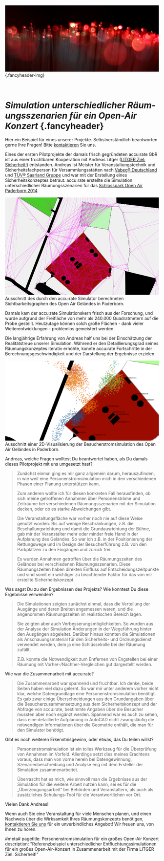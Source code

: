![](/img/accurate-bild-start.jpg) {.fancyheader-img}
# <br /> *Simulation unter&shy;schied&shy;licher Räum&shy;ungs&shy;szenarien für ein Open-Air Konzert* {.fancyheader}

Hier ein Beispiel für eines unserer Projekte.
Selbstverständlich beantworten gerne Ihre Fragen!
Bitte [kontaktieren](kontakt) Sie uns.

Eines der ersten Pilotprojekte der damals frisch gegründeten accu:rate GbR ist aus einer fruchtbaren Kooperation mit Andreas Litger ([LITGER Ziel: Sicherheit!](http://www.litger.de/)) entstanden.
Andreas ist Meister für Veranstaltungstechnik und Sicherheitsfachperson für Versammlungsstätten nach [Vabeg® Deutschland](http://www.vabeg.com/) und [TÜV® Saarland Gruppe](http://www.tuev-saar.net/) und war mit der Erstellung eines Sicherheitskonzeptes betraut.
accu:rate erstellte die Simulation unterschiedlicher Räumungsszenarien für das [Schlosspark Open Air Paderborn 2014](http://www.schlosspark-open-air-paderborn.de/).

![Ausschnitt des durch den accu:rate Simulator berechneten Sichtbarkeitsgraphen des Open Air Geländes in Paderborn](/img/referenzen/nena-graph.png)
Ausschnitt des durch den accu:rate Simulator berechneten Sichtbarkeitsgraphen des Open Air Geländes in Paderborn.

Damals kam der accu:rate Simulationskern frisch aus der Forschung, und wurde aufgrund der Freifläche von mehr als 240.000 Quadratmetern auf die Probe gestellt.
Heutzutage können solch große Flächen - dank vieler Weiterentwicklungen - problemlos gemeistert werden.

Die langjährige Erfahrung von Andreas half uns bei der Einschätzung der Realitätstreue unserer Simulation.
Während er den Detaillierungsgrad seines Räumungskonzeptes iterativ erhöhte, konnte accu:rate Fortschritte in der Berechnungsgeschwindigkeit und der Darstellung der Ergebnisse erzielen.

![Ausschnitt einer 2D-Visualisierung der Besucherstromsimulation des Open Air Geländes in Paderborn](/img/referenzen/nena-screenshot.png)
Ausschnitt einer 2D-Visualisierung der Besucherstromsimulation des Open Air Geländes in Paderborn.


Andreas, welche Fragen wolltest Du beantwortet haben, als Du damals
dieses Pilotprojekt mit uns umgesetzt hast?	

> Zunächst einmal ging es mir ganz allgemein darum, herauszufinden, in wie weit eine Personenstromsimulation mich in den verschiedenen Phasen einer Planung unterstützen kann.	
> 
> Zum anderen wollte ich für diesen konkreten Fall herausfinden, ob sich meine getroffenen Annahmen über Personenströme und Zeiträume bei verschiedenen Räumungsszenarien mit der Simulation decken, oder ob es starke Abweichungen gibt. 	
> 
> Die Veranstaltungsfläche war vorher noch nie auf diese Weise genutzt worden.
> Bis auf wenige Beschränkungen, z.B. die Beschallungsrichtung und damit die Grundausrichtung der Bühne, gab mir der Veranstalter mehr oder minder freie Hand in der Aufplanung des Geländes.
> So war ich z.B. in der Positionierung der Rettungswege und im Design der Besucherführung z.B. von den Parkplätzen zu den Eingängen und zurück frei.	
> 
> Es wurden Annahmen getroffen über die Räumungszeiten des Geländes bei verschiedenen Räumungsszenarien.
> Diese Räumungszeiten haben direkten Einfluss auf Entscheidungszeitpunkte und sind somit ein wichtiger zu beachtender Faktor für das von mir erstellte Sicherheitskonzept.	


Was sagst Du zu den Ergebnissen des Projekts?
Wie konntest Du diese Ergebnisse verwenden?	

> Die Simulationen zeigten zunächst einmal, dass die Verteilung der Ausgänge und deren Breiten angemessen waren, und die angenommen Räumungszeiten im realistischen Bereich lagen.	
>
> Sie zeigten aber auch Verbesserungsmöglichkeiten.
> So wurden aus der Analyse der Simulation Änderungen in der Wegeführung hinter den Ausgängen abgeleitet.
> Darüber hinaus konnten die Simulationen als Anschauungsmaterial für den Sicherheits- und Ordnungsdienst verwendet werden, dem ja eine Schlüsselrolle bei der Räumung zufällt.	
> 
> Z.B. konnte die Notwendigkeit zum Entfernen von Engstellen bei einer Räumung mit Vorher-/Nachher-Vergleichen gut dargestellt werden.	


Wie war die Zusammenarbeit mit accu:rate?	

> Die Zusammenarbeit war spannend und fruchtbar.
> Ich denke, beide Seiten haben viel dazu gelernt.
> So war mir unter anderem vorher nicht klar, welche Datengrundlage eine Personenstromsimulation benötigt.
> Es gab zwar einige Überschneidungen aus den Grundangaben über die Besucherzusammensetzung aus dem Sicherheitskonzept und der Abfrage von accu:rate, bestimmte Angaben über die Besucher mussten aber noch ergänzt werden.
> Spannend war es auch zu sehen, dass eine detaillierte Aufplanung in AutoCAD nicht zwangsläufig die notwendigen Informationen über die Geometrie enthält, die man für den Simulator benötigt.	

Gibt es noch weiteren Erkenntnisgewinn, oder etwas, das Du teilen willst?

> Personenstromsimulation ist ein tolles Werkzeug für die Überprüfung von Annahmen im Vorfeld.
> Allerdings setzt dies meines Erachtens voraus, dass man von vorne herein bei Datengewinnung, Szenarienbeschreibung und Analyse eng mit dem Ersteller der Simulation zusammenarbeitet.	
> 
> Überrascht hat es mich, wie sinnvoll man die Ergebnisse aus der Simulation für die weitere Arbeit nutzen kann, sei es für die „Überzeugungsarbeit“ bei Behörden und Veranstaltern, als auch als zusätzliches Schulungs-Tool für die Verantwortlichen vor Ort.	

Vielen Dank Andreas!


Wenn auch Sie eine Veranstaltung für viele Menschen planen, und einen Nachweis über die Wirksamkeit Ihres Räumungskonzepts benötigen, [kontaktieren Sie uns](kontakt) für ein unverbindliches Angebot! Wir freuen uns, von Ihnen zu hören.


#meta#
pagetitle: Personenstromsimulation für ein großes Open-Air Konzert
description: "Referenzbeispiel unterschiedlicher Entfluchtungssimulationen für ein großes Open-Air-Konzert in Zusammenarbeit mit der Firma LITGER Ziel: Sicherheit!"

